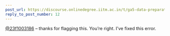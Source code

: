 ```yaml
---
post_url: https://discourse.onlinedegree.iitm.ac.in/t/ga5-data-preparation-discussion-thread-tds-jan-2025/166576/15
reply_to_post_number: 12
---
```

[@23f1003186](/u/23f1003186) – thanks for flagging this. You’re right. I’ve fixed this error. 